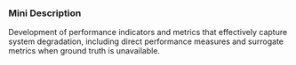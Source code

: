 ### Mini Description

Development of performance indicators and metrics that effectively capture system degradation, including direct performance measures and surrogate metrics when ground truth is unavailable.
